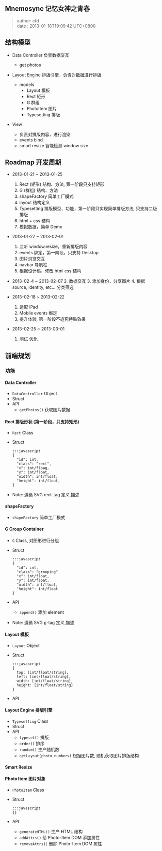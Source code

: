Mnemosyne 记忆女神之青春
------------------------
> author: cfd   
> date  : 2013-01-18T19:09:42 UTC+0800

## 结构模型
  * Data Controller 负责数据交互
    - get photos

  * Layout Engine 排版引擎，负责对数据进行排版
    - models
      * Layout 模板
      * Rect 矩形
      * G 群组
      * PhotoItem 图片
      * Typesetting 排版

  * View
    - 负责对排版内容，进行渲染
    - events bind
    - smart resize 智能检测 window size

## Roadmap 开发周期
  * 2013-01-21 ~ 2013-01-25
    1. Rect (矩形) 结构、方法, 第一阶段只支持矩形
    2. G (群组) 结构、方法
    3. shapeFactory 简单工厂模式
    4. layout 结构定义
    5. Typesetting 排版模型、功能，第一阶段只实现简单排版方法, 只支持二级排版
    6. html + css 结构
    7. 模拟数据，简单 Demo

  * 2013-01-27 ~ 2013-02-01
    1. 监听 window.resize，重新排版内容
    2. events 绑定，第一阶段，只支持 Desktop
    3. 图片浏览交互
    4. navbar 导航栏
    5. 根据设计稿，修改 html css 结构

  * 2013-02-4 ~ 2013-02-07
    2. 数据交互
    3. 添加身份，分享图片
    4. 根据 source, identity, etc... 分类筛选

  * 2013-02-18 ~ 2013-02-22
    1. 适配 iPad
    2. Mobile events 绑定
    3. 提升体验, 第一阶段不追究特酷效果

  * 2013-02-25 ~ 2013-03-01
    1. 测试 优化


## 前端规划

### 功能

#### Data Controller
  * `DataController` Object
  * Struct
  * API
    - `getPhotos()` 获取图片数据

#### Rect 排版形状 (第一阶段，只支持矩形)
  * `Rect` Class
  * Struct

        :::javascript
        {
          "id": int,
          "class": "rect",
          "x": int/floag,
          "y": int/float,
          "width": int/float,
          "height": int/float,
        }

  * Note: 遵循 SVG rect-tag 定义,描述

#### shapeFactory
  * `shapeFactory` 简单工厂模式

#### G Group Container
  * `G` Class, 对图形进行分组
  * Struct

        :::javascript
        {
          "id": int,
          "class": "grouping"
          "x": int/float,
          "y": int/float,
          "width": int/float,
          "height": int/float
        }

  * API
    - `append()` 添加 element
  * Note: 遵循 SVG g-tag 定义,描述

#### Layout 模板
  * `Layout` Object
  * Struct

        :::javascript
        {
          top: [int/float/string],
          left: [int/float/string],
          width: [int/float/string],
          height: [int/float/string]
        }

  * API

#### Layout Engine 排版引擎
  * `Typesetting` Class
  * Struct
  * API
    - `typeset()` 排版
    - `order()` 排序
    - `random()` 生产随机数
    - `getLayout(photo_numbers)` 根据图片数, 随机获取图片排版结构

#### Smart Resize

#### Photo Item 图片对象
  * `PhotoItem` Class
  * Struct

        :::javascript
        {}

  * API
    - `generateHTML()` 生产 HTML 结构
    - `addAttrs()` 给 Photo-Item DOM 添加属性
    - `removeAttrs()` 删除 Photo-Item DOM 属性

